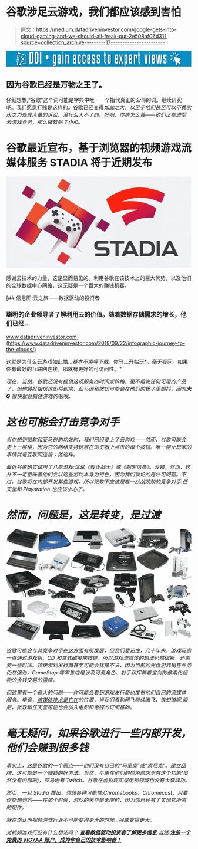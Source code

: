 # 谷歌涉足云游戏，我们都应该感到害怕

> 原文：<https://medium.datadriveninvestor.com/google-gets-into-cloud-gaming-and-we-should-all-freak-out-2e508af06d31?source=collection_archive---------17----------------------->

[![](img/7c669c444b27a689972531ceba9f5e0b.png)](http://www.track.datadriveninvestor.com/1B9E)

## 因为谷歌已经是万物之王了。

仔细想想,“谷歌”这个词可能是字典中唯一一个指代真正的*公司*的词。继续研究吧。我们愿意打赌是这样的。谷歌已经变得*如此之大，以至于他们甚至可以不费吹灰之力处理大量的诉讼。没什么大不了的。好吧，你猜怎么着——他们正在进军云游戏业务，那么微软呢？**小心**。*

# 谷歌最近宣布，基于浏览器的视频游戏流媒体服务 STADIA 将于近期发布

![](img/210dd3ccb59927bf1b161a92e43b8f76.png)

感谢云技术的力量，这是显而易见的。利用谷歌在该技术上的巨大优势，以及他们的全球数据中心网络，这无疑是一个巨大的赚钱机器。

[](https://www.datadriveninvestor.com/2018/09/22/infographic-journey-to-the-clouds/) [## 信息图:云之旅——数据驱动的投资者

### 聪明的企业领导者了解利用云的价值。随着数据存储需求的增长，他们已经…

www.datadriveninvestor.com](https://www.datadriveninvestor.com/2018/09/22/infographic-journey-to-the-clouds/) 

这就是为什么云游戏如此酷…*基本不用等下载*。你马上开始玩*。毫无疑问。如果你有最好的互联网连接，那就有更好的可访问性。*

*现在，当然，谷歌还没有提供这项服务的时间或价格，更不用说任何可用的产品了，但你最好相信这即将到来，亚马逊和微软可能会在他们的靴子里颤抖，因为**大 G** 很快就会抓住游戏的咽喉。*

# *这也可能会打击竞争对手*

*当你想到微软和亚马逊的功效时，我们已经爱上了云游戏——然而，谷歌可能会更上一层楼，因为它的网络支持玩家在浏览器上点击的每个按钮。唯一阻止玩家的事情就是互联网连接；*就这样*。*

*最近谷歌确实试用了几款游戏:试试《毁灭战士》或《刺客信条》。没错。然而，这并不一定意味着他们会以这些游戏本身为特色，因为我们谈论的是许可问题。不过，谷歌将在内部开发某些游戏，所以微软不应该是唯一战战兢兢的竞争对手:任天堂和 Playstation 也应该小心了。*

# *然而，问题是，这是转变，是过渡*

*![](img/0c196683f8f25bbbba90e323f89e959f.png)*

*谷歌可能会与其竞争对手在这方面有所发展，但我们要记住，几十年来，游戏玩家一直通过游戏机、CD 和盒式磁带来按键，所以游戏流媒体的想法仍然很新，还需要一些时间。顶级游戏发行商甚至可能会犹豫不决，因为当前的光盘游戏销售业务仍然强劲，GameStop 等零售店是涉及可爱角色、射手和挥舞着宝剑的像素化怪物的金钱交易的温床。*

*但这里有一个最大的问题——你可能会看到游戏发行商也发布他们自己的流媒体服务。毕竟，[流媒体技术是它在](https://vigyaa.com/@pierre/3-reasons-why-netflix-should-worry-in-this-new-media-streaming-wa-7405a07b/)的位置，当我们看到网飞继续腾飞，谁知道呢:索尼，微软和任天堂可能也会加入电影和电视的订阅基础。*

# *毫无疑问，如果谷歌进行一些内部开发，他们会赚到很多钱*

*事实上，这是谷歌的一个弱点——他们没有自己的“马里奥”或“索尼克”。建立品牌，这可能是一个赚钱的好方法。当然，苹果在他们的应用商店里有这个功能(虽然没有内部的)，亚马逊有 Twitch。谷歌在虚拟现实或电视领域也没有大获成功。*

*然而，一旦 Stadia 推出，想想各种可能性:Chromebooks、Chromecast，只要你能想到的——在那个时候，游戏的天空是无限的，因为你已经有了实现它所需的配件。*

*就在你认为视频游戏行业不可能变得更大的时候…谷歌变得更大。*

*对视频游戏行业有什么想法吗？ [**查看数据驱动投资者了解更多信息**](http://datadriveninvestor.com) 当然 [**注册一个免费的 VIGYAA 账户，成为你自己的技术影响者！**](https://vigyaa.com/accounts/login/)*